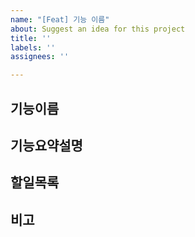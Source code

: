 ```yaml
---
name: "[Feat] 기능 이름"
about: Suggest an idea for this project
title: ''
labels: ''
assignees: ''

---
```


## 기능이름

## 기능요약설명

## 할일목록

## 비고
